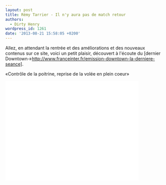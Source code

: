 ```yaml
---
layout: post
title: Rémy Tarrier - Il n'y aura pas de match retour
authors:
  - Dirty Henry
wordpress_id: 1261
date: '2013-08-21 15:58:05 +0200'
---
```

Allez, en attendant la rentrée et des améliorations et des nouveaux contenus sur ce site, voici un petit plaisir, découvert à l'écoute du [dernier Downtown->http://www.franceinter.fr/emission-downtown-la-derniere-seance].

«Contrôle de la poitrine, reprise de la volée en plein coeur»

 <iframe width="420" height="315" src="//www.youtube.com/embed/gmkb6YBboNs" frameborder="0" allowfullscreen></iframe>
